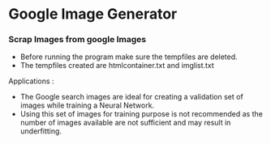 # Google Image Generator
### Scrap Images from google Images

- Before running the program make sure the tempfiles are deleted.
- The tempfiles created are htmlcontainer.txt and imglist.txt

Applications :
- The Google search images are ideal for creating a validation set of images while training a Neural Network.
- Using this set of images for training purpose is not recommended as the number of images available are not sufficient and may result in underfitting.
 
